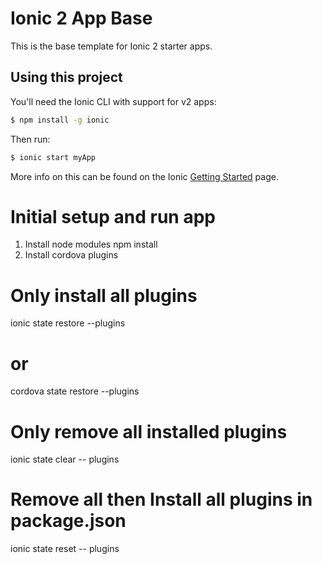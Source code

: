 Ionic 2 App Base
=====================

This is the base template for Ionic 2 starter apps.

## Using this project

You'll need the Ionic CLI with support for v2 apps:

```bash
$ npm install -g ionic
```

Then run:

```bash
$ ionic start myApp
```

More info on this can be found on the Ionic [Getting Started](http://ionicframework.com/docs/v2/getting-started/) page.

Initial setup and run app
==========================
1) Install node modules npm install
2) Install cordova plugins
# Only install all plugins
ionic state restore --plugins
# or
cordova state restore --plugins

# Only remove all installed plugins
ionic state clear -- plugins

# Remove all then Install all plugins in package.json
ionic state reset -- plugins

